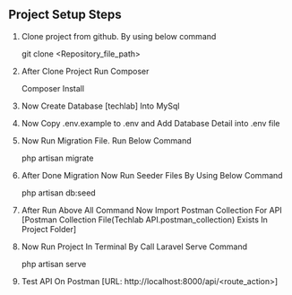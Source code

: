 ## Project Setup Steps

1) Clone project from github. By using below command
	
	git clone <Repository_file_path>

2) After Clone Project Run Composer

	Composer Install

3) Now Create Database [techlab] Into MySql

4) Now Copy .env.example to .env and Add Database Detail into .env file

5) Now Run Migration File. Run Below Command

	php artisan migrate

6) After Done Migration Now Run Seeder Files By Using Below Command

	php artisan db:seed

7) After Run Above All Command Now Import Postman Collection For API 
   [Postman Collection File(Techlab API.postman_collection) Exists In Project Folder]

8) Now Run Project In Terminal By Call Laravel Serve Command

	php artisan serve

9) Test API On Postman [URL: http://localhost:8000/api/<route_action>]
